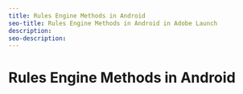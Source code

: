 ```yaml
---
title: Rules Engine Methods in Android
seo-title: Rules Engine Methods in Android in Adobe Launch
description: 
seo-description: 
---
```


# Rules Engine Methods in Android



